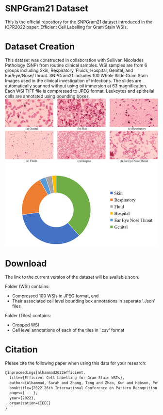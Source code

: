# SNPGram21 Dataset
This is the official repository for the SNPGram21 dataset introduced in the ICPR2022 paper: Efficient Cell Labelling for Gram Stain WSIs. 

# Dataset Creation
This dataset was constructed in collaboration with Sullivan Nicolades Pathology (SNP) from routine clinical samples. WSI samples are from 6 groups including Skin, Respiratory, Fluids, Hospital, Genital, and Ear/Eye/Nose/Throat. 
SNPGram21 includes 100 Whole Slide Gram Stain Images used in the clinical investigation of infections. The slides are automatically scanned without using oil immersion at 63 magnification. Each WSI TIFF file is compressed to JPEG format. Leukcytes and epithelial cells are annotated using bounding boxes.
<img src="benches.png" img align="center" width="800px"/>
<img src="Dataset distribution.png" img align="center" width="500px"/>


# Download
The link to the current version of the dataset will be available soon.

Folder (WSI) contains:
- Compressed 100 WSIs in JPEG format, and
- Their associated cell level bounding box annotations in seperate '.Json' files

Folder (Tiles) contains:
- Cropped WSI 
- Cell level annotations of each of the tiles in '.csv' format



# Citation
Please cite the following paper when using this data for your research:
```latex
@inproceedings{alhammad2022efficient,
  title={Efficient Cell Labelling for Gram Stain WSIs},
  author={Alhammad, Sarah and Zhang, Teng and Zhao, Kun and Hobson, Peter and Jennings, Anthony and Lovell, Brian C},
  booktitle={2022 26th International Conference on Pattern Recognition (ICPR)},
  pages={ -- },
  year={2022},
  organization={IEEE}
} 
```
